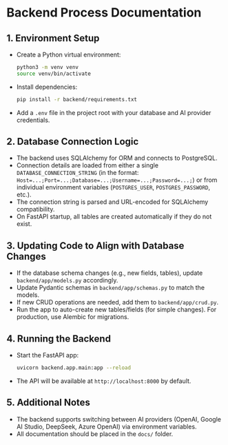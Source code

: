 # Backend Process Documentation

## 1. Environment Setup

- Create a Python virtual environment:
  ```bash
  python3 -m venv venv
  source venv/bin/activate
  ```
- Install dependencies:
  ```bash
  pip install -r backend/requirements.txt
  ```
- Add a `.env` file in the project root with your database and AI provider credentials.

## 2. Database Connection Logic

- The backend uses SQLAlchemy for ORM and connects to PostgreSQL.
- Connection details are loaded from either a single `DATABASE_CONNECTION_STRING` (in the format: `Host=...;Port=...;Database=...;Username=...;Password=...;`) or from individual environment variables (`POSTGRES_USER`, `POSTGRES_PASSWORD`, etc.).
- The connection string is parsed and URL-encoded for SQLAlchemy compatibility.
- On FastAPI startup, all tables are created automatically if they do not exist.

## 3. Updating Code to Align with Database Changes

- If the database schema changes (e.g., new fields, tables), update `backend/app/models.py` accordingly.
- Update Pydantic schemas in `backend/app/schemas.py` to match the models.
- If new CRUD operations are needed, add them to `backend/app/crud.py`.
- Run the app to auto-create new tables/fields (for simple changes). For production, use Alembic for migrations.

## 4. Running the Backend

- Start the FastAPI app:
  ```bash
  uvicorn backend.app.main:app --reload
  ```
- The API will be available at `http://localhost:8000` by default.

## 5. Additional Notes

- The backend supports switching between AI providers (OpenAI, Google AI Studio, DeepSeek, Azure OpenAI) via environment variables.
- All documentation should be placed in the `docs/` folder. 